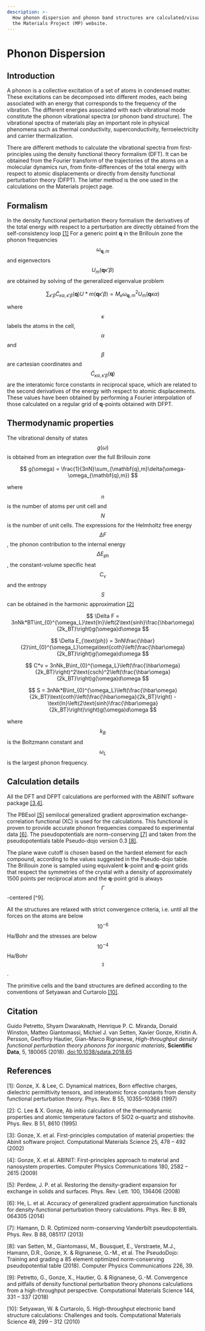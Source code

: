 ```yaml
---
description: >-
  How phonon dispersion and phonon band structures are calculated/visualized on
  the Materials Project (MP) website.
---
```


# Phonon Dispersion

## Introduction

A phonon is a collective excitation of a set of atoms in condensed matter. These excitations can be decomposed into different modes, each being associated with an energy that corresponds to the frequency of the vibration. The different energies associated with each vibrational mode constitute the phonon vibrational spectra (or phonon band structure). The vibrational spectra of materials play an important role in physical phenomena such as thermal conductivity, superconductivity, ferroelectricity and carrier thermalization.

There are different methods to calculate the vibrational spectra from first-principles using the density functional theory formalism (DFT). It can be obtained from the Fourier transform of the trajectories of the atoms on a molecular dynamics run, from finite-differences of the total energy with respect to atomic displacements or directly from density functional perturbation theory (DFPT). The latter method is the one used in the calculations on the Materials project page.

## Formalism

In the density functional perturbation theory formalism the derivatives of the total energy with respect to a perturbation are directly obtained from the self-consistency loop [\[1\]](phonon-dispersion.md#references) For a generic point **q** in the Brillouin zone the phonon frequencies $$\omega_{\mathbf{q},m}$$ and eigenvectors $$U_m(\mathbf{q}\kappa'\beta)$$ are obtained by solving of the generalized eigenvalue problem

$$
\sum_{\kappa'\beta}\widetilde{C}_{\kappa\alpha,\kappa'\beta}(\mathbf{q})U*m(\mathbf{q}\kappa'\beta) = M_{\kappa}\omega^2_{\mathbf{q},m}U_m(\mathbf{q}\kappa\alpha)
$$

where $$\kappa$$ labels the atoms in the cell, $$\alpha$$ and $$\beta$$ are cartesian coordinates and $$\widetilde{C}_{\kappa\alpha,\kappa'\beta}(\mathbf{q})$$ are the interatomic force constants in reciprocal space, which are related to the second derivatives of the energy with respect to atomic displacements. These values have been obtained by performing a Fourier interpolation of those calculated on a regular grid of **q**-points obtained with DFPT.

## Thermodynamic properties

The vibrational density of states $$g(\omega)$$ is obtained from an integration over the full Brillouin zone

$$
g(\omega) = \frac{1}{3nN}\sum_{\mathbf{q},m}\delta(\omega-\omega_{\mathbf{q},m})
$$

where $$n$$ is the number of atoms per unit cell and $$N$$ is the number of unit cells. The expressions for the Helmholtz free energy $$\Delta F$$, the phonon contribution to the internal energy $$\Delta E_{\text{ph}}$$, the constant-volume specific heat $$C_v$$ and the entropy $$S$$ can be obtained in the harmonic approximation [\[2\]](phonon-dispersion.md#references)

$$
\Delta F = 3nNk*BT\int_{0}^{\omega_L}\text{ln}\left(2\text{sinh}\frac{\hbar\omega}{2k_BT}\right)g(\omega)d\omega
$$

$$
\Delta E_{\text{ph}} = 3nN\frac{\hbar}{2}\int_{0}^{\omega_L}\omega\text{coth}\left(\frac{\hbar\omega}{2k_BT}\right)g(\omega)d\omega
$$

$$
C*v = 3nNk_B\int_{0}^{\omega_L}\left(\frac{\hbar\omega}{2k_BT}\right)^2\text{csch}^2\left(\frac{\hbar\omega}{2k_BT}\right)g(\omega)d\omega
$$

$$
S = 3nNk*B\int_{0}^{\omega_L}\left(\frac{\hbar\omega}{2k_BT}\text{coth}\left(\frac{\hbar\omega}{2k_BT}\right) - \text{ln}\left(2\text{sinh}\frac{\hbar\omega}{2k_BT}\right)\right)g(\omega)d\omega
$$

where $$k_B$$ is the Boltzmann constant and $$\omega_L$$ is the largest phonon frequency.

## Calculation details

All the DFT and DFPT calculations are performed with the ABINIT software package [\[3,4\]](phonon-dispersion.md#references).

The PBEsol [\[5\]](phonon-dispersion.md#references) semilocal generalized gradient approximation exchange-correlation functional (XC) is used for the calculations. This functional is proven to provide accurate phonon frequencies compared to experimental data [\[6\]](phonon-dispersion.md#references). The pseudopotentials are norm-conserving [\[7\]](phonon-dispersion.md#references) and taken from the pseudopotentials table Pseudo-dojo version 0.3 [\[8\]](phonon-dispersion.md#references).

The plane wave cutoff is chosen based on the hardest element for each compound, according to the values suggested in the Pseudo-dojo table. The Brillouin zone is sampled using equivalent **k**-point and **q**-point grids that respect the symmetries of the crystal with a density of approximately 1500 points per reciprocal atom and the **q**-point grid is always $$\Gamma$$-centered \[^9].

All the structures are relaxed with strict convergence criteria, i.e. until all the forces on the atoms are below $$10^{-6}$$ Ha/Bohr and the stresses are below $$10^{-4}$$ Ha/Bohr$$^3$$.

The primitive cells and the band structures are defined according to the conventions of Setyawan and Curtarolo [\[10\]](phonon-dispersion.md#references).

## Citation

Guido Petretto, Shyam Dwaraknath, Henrique P. C. Miranda, Donald Winston, Matteo Giantomassi, Michiel J. van Setten, Xavier Gonze, Kristin A. Persson, Geoffroy Hautier, Gian-Marco Rignanese, _High-throughput density functional perturbation theory phonons for inorganic materials_, **Scientific Data**, 5, 180065 (2018). [doi:10.1038/sdata.2018.65](https://doi.org/10.1038/sdata.2018.65)

## References

\[1]: Gonze, X. & Lee, C. Dynamical matrices, Born effective charges, dielectric permittivity tensors, and interatomic force constants from density functional perturbation theory. Phys. Rev. B 55, 10355–10368 (1997)

\[2]: C. Lee & X. Gonze, Ab initio calculation of the thermodynamic properties and atomic temperature factors of SiO2 α-quartz and stishovite. Phys. Rev. B 51, 8610 (1995)

\[3]: Gonze, X. et al. First-principles computation of material properties: the Abinit software project. Computational Materials Science 25, 478 – 492 (2002)

\[4]: Gonze, X. et al. ABINIT: First-principles approach to material and nanosystem properties. Computer Physics Communications 180, 2582 – 2615 (2009)

\[5]: Perdew, J. P. et al. Restoring the density-gradient expansion for exchange in solids and surfaces. Phys. Rev. Lett. 100, 136406 (2008)

\[6]: He, L. et al. Accuracy of generalized gradient approximation functionals for density-functional perturbation theory calculations. Phys. Rev. B 89, 064305 (2014)

\[7]: Hamann, D. R. Optimized norm-conserving Vanderbilt pseudopotentials. Phys. Rev. B 88, 085117 (2013)

\[8]: van Setten, M., Giantomassi, M., Bousquet, E., Verstraete, M.J., Hamann, D.R., Gonze, X. & Rignanese, G.-M., et al. The PseudoDojo: Training and grading a 85 element optimized norm-conserving pseudopotential table (2018). Computer Physics Communications 226, 39.

\[9]: Petretto, G., Gonze, X., Hautier, G. & Rignanese, G.-M. Convergence and pitfalls of density functional perturbation theory phonons calculations from a high-throughput perspective. Computational Materials Science 144, 331 – 337 (2018)

\[10]: Setyawan, W. & Curtarolo, S. High-throughput electronic band structure calculations: Challenges and tools. Computational Materials Science 49, 299 – 312 (2010)
